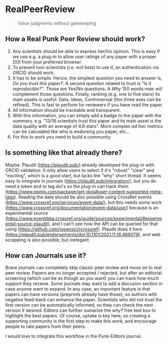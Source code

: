 # RealPeerReview

> Value judgments without gatekeeping

## How a Real Punk Peer Review should work? 

1. Any scientists should be able to express her/his opinion. This is easy if we use e.g. a plug-in to allow user ratings of any paper with a proper DOI from your preferred browser.  
2. To prevent non-scientists (i.e. evil bots) to use it, an authentication via ORCID should work.  
3. It has to be simple. Hence, the simplest question you need to answer is, *Do you trust this paper?*. A second question related to trust is *"Is it reproducible?"*. Those are Yes/No questions. A *Why* 150 words-max will complement those questions. Finally, ranking (e.g. one to five stars) its main assets is useful: Data, Ideas, Controversial (this three axes can be refined). This is fast to perform for reviewers if you have read the paper.    
4. All information should be traceable and transparent.   
5. With this information, you can simply add a badge to the paper with the summary. e.g. "13/16 scientists trust this paper and its main asset is the data quality with an average of 4.8 stars". More complex *ad hoc* metrics can be calculated like who is endorsing you paper, etc...
6. For this to work you need to build a community     

## Is something like that already there?

Maybe. Plaudit (https://plaudit.pub/) already developed the plug-in with ORCID validation. It only allow users to select if it's "robust" "clear" and "exciting", which is a good start, but lacks the "why" short thread. It seems easy to integrate in journals (https://plaudit.pub/integration/), but you do need a token and to tag doi's so the plug-in can track them (https://www.npmjs.com/package/get-dois#user-content-supported-meta-tags). Reading the data should be also possible using CrossRef events (https://www.crossref.org/services/event-data/), but this needs some work (https://www.crossref.org/documentation/event-data/use/) because is an experimental source (https://www.eventdata.crossref.org/guide/sources/experimental/#experimental-source-plaudit), and I can't see how the API can be queried for that using (https://github.com/ropensci/rcrossref). Plaudit does it here (https://plaudit.pub/endorsements/doi:10.1101/2021.11.18.469079), and web scrapping is also possible, but inelegant.  

## How can Journals use it?

Brave journals can completely skip classic peer review and move on to real peer review. Papers are no longer accepted / rejected, but after an editorial screening (which can be as though as you want) you can track how much support they receive. Some journals may want to add a discusion section in case anyone want to expand. In any case, an important feature is that papers can have versions (preprints already have those), so authors with negative feed-back can enhance the paper. Scientists who did not trust the first version can be automatically informed, so they can check the next version if desired. Editors can further sumarize the *why?* free text box to highlight the best papers. Of course, uptake is key here, so creating a supporting community is the first step to make this work, and encourage people to rate papers from their peers.

I would love to integrate this workflow in the Punk-Editors journal. 

